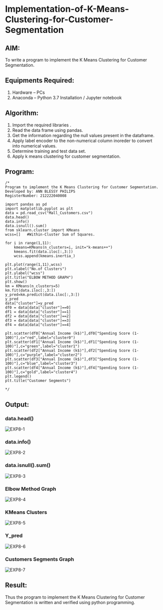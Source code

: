 # Implementation-of-K-Means-Clustering-for-Customer-Segmentation

## AIM:
To write a program to implement the K Means Clustering for Customer Segmentation.

## Equipments Required:
1. Hardware – PCs
2. Anaconda – Python 3.7 Installation / Jupyter notebook

## Algorithm:

1. Import the required libraries .
2. Read the data frame using pandas.
3. Get the information regarding the null values present in the dataframe.
4. Apply label encoder to the non-numerical column inoreder to convert into numerical values.
5. Determine training and test data set.
6. Apply k means clustering for customer segmentation.
   

## Program:
```
/*
Program to implement the K Means Clustering for Customer Segmentation.
Developed by: ANN BLESSY PHILIPS
RegisterNumber: 212222040008

import pandas as pd
import matplotlib.pyplot as plt
data = pd.read_csv("Mall_Customers.csv")
data.head()
data.info()
data.isnull().sum()
from sklearn.cluster import KMeans
wcss=[]   #Within-Cluster Sum of Squares.

for i in range(1,11):
    kmeans=KMeans(n_clusters=i, init="k-means++")
    kmeans.fit(data.iloc[:,3:])
    wcss.append(kmeans.inertia_)
    
plt.plot(range(1,11),wcss)
plt.xlabel("No.of Clusters")
plt.ylabel("wcss")
plt.title("ELBOW METHOD GRAPH")
plt.show()
km = KMeans(n_clusters=5)
km.fit(data.iloc[:,3:])
y_pred=km.predict(data.iloc[:,3:])
y_pred
data["cluster"]=y_pred
df0 = data[data["cluster"]==0]
df1 = data[data["cluster"]==1]
df2 = data[data["cluster"]==2]
df3 = data[data["cluster"]==3]
df4 = data[data["cluster"]==4]

plt.scatter(df0["Annual Income (k$)"],df0["Spending Score (1-100)"],c="red",label="cluster0")
plt.scatter(df1["Annual Income (k$)"],df1["Spending Score (1-100)"],c="green",label="cluster1")
plt.scatter(df2["Annual Income (k$)"],df2["Spending Score (1-100)"],c="purple",label="cluster2")
plt.scatter(df3["Annual Income (k$)"],df3["Spending Score (1-100)"],c="blue",label="cluster3")
plt.scatter(df4["Annual Income (k$)"],df4["Spending Score (1-100)"],c="gold",label="cluster4")
plt.legend()
plt.title("Customer Segments")
 
*/
```

## Output:

### data.head()

![EXP8-1](https://github.com/AnnBlessy/Implementation-of-K-Means-Clustering-for-Customer-Segmentation/assets/119477835/4aa0e648-c55c-482b-8a9e-e7045dcc1cb0)

### data.info()

![EXP8-2](https://github.com/AnnBlessy/Implementation-of-K-Means-Clustering-for-Customer-Segmentation/assets/119477835/5b7c6adb-09cd-4f8f-b2e1-48f88e1ace52)

### data.isnull().sum()

![EXP8-3](https://github.com/AnnBlessy/Implementation-of-K-Means-Clustering-for-Customer-Segmentation/assets/119477835/93abcc5d-b598-4dc6-8465-cbcaaa45d671)

### Elbow Method Graph

![EXP8-4](https://github.com/AnnBlessy/Implementation-of-K-Means-Clustering-for-Customer-Segmentation/assets/119477835/ed032d5e-830d-4725-938b-45795022d44a)

### KMeans Clusters

![EXP8-5](https://github.com/AnnBlessy/Implementation-of-K-Means-Clustering-for-Customer-Segmentation/assets/119477835/d37f64a4-47eb-4d9c-9758-b6ca015e312f)

### Y_pred

![EXP8-6](https://github.com/AnnBlessy/Implementation-of-K-Means-Clustering-for-Customer-Segmentation/assets/119477835/e962be05-290c-4d7c-ae5f-64ae5f73290b)

### Customers Segments Graph

![EXP8-7](https://github.com/AnnBlessy/Implementation-of-K-Means-Clustering-for-Customer-Segmentation/assets/119477835/0c0ade5b-fe1d-4afe-958c-5a99ae2d1af3)


## Result:
Thus the program to implement the K Means Clustering for Customer Segmentation is written and verified using python programming.
